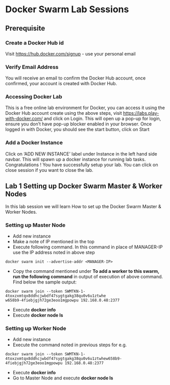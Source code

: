 # Docker Swarm Lab Sessions

## Prerequisite

### Create a Docker Hub id
Visit https://hub.docker.com/signup - use your personal email

### Verify Email Address
You will receive an email to confirm the Docker Hub account, once confirmed, your account is created with Docker Hub.

### Accessing Docker Lab
This is a free online lab environment for Docker, you can access it using the Docker Hub account create using the above steps, visit https://labs.play-with-docker.com/ and click on Login. This will open up a pop-up for login, ensure you don’t have pop-up blocker enabled in your browser. Once logged in with Docker, you should see the start button, click on Start

### Add a Docker Instance
Click on ‘ADD NEW INSTANCE’ label under Instance in the left hand side navbar. This will spawn up a docker instance for running lab tasks. Congratulations ! You have successfully setup your lab. You can click on close session if you want to close the lab.

## Lab 1 Setting up Docker Swarm Master & Worker Nodes

In this lab session we will learn How to set up the Docker Swarm Master & Worker Nodes.

### Setting up Master Node

- Add new instance
- Make a note of IP mentioned in the top
- Execute following command. In this command in place of MANAGER-IP use the IP address noted in above step
```
docker swarm init --advertise-addr <MANAGER-IP>
```
- Copy the command mentioned under **To add a worker to this swarm, run the following command** in output of execution of above command. Find below the sample output:
```
docker swarm join --token SWMTKN-1-4toxzxmtqx8ddhcjwbdf47sygtgakg38qu0v6u1ztwhe
w658b9-4fiebjgjh72ge3eoo1mgpowpu 192.168.0.48:2377
```
- Execute **docker info**
- Execute **docker node ls**

### Setting up Worker Node

- Add new instance
- Execute the command noted in previous steps for e.g. 
```
docker swarm join --token SWMTKN-1-4toxzxmtqx8ddhcjwbdf47sygtgakg38qu0v6u1ztwhew658b9-4fiebjgjh72ge3eoo1mgpowpu 192.168.0.48:2377
```
- Execute **docker info**
- Go to Master Node and execute **docker node ls**

  
  